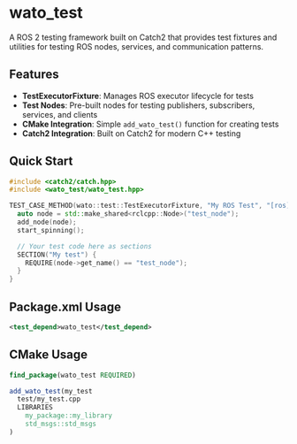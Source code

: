 # wato_test

A ROS 2 testing framework built on Catch2 that provides test fixtures and utilities for testing ROS nodes, services, and communication patterns.

## Features

- **TestExecutorFixture**: Manages ROS executor lifecycle for tests
- **Test Nodes**: Pre-built nodes for testing publishers, subscribers, services, and clients
- **CMake Integration**: Simple `add_wato_test()` function for creating tests
- **Catch2 Integration**: Built on Catch2 for modern C++ testing

## Quick Start

```cpp
#include <catch2/catch.hpp>
#include <wato_test/wato_test.hpp>

TEST_CASE_METHOD(wato::test::TestExecutorFixture, "My ROS Test", "[ros]") {
  auto node = std::make_shared<rclcpp::Node>("test_node");
  add_node(node);
  start_spinning();

  // Your test code here as sections
  SECTION("My test") {
    REQUIRE(node->get_name() == "test_node");
  }
}
```

## Package.xml Usage
```xml
<test_depend>wato_test</test_depend>
```

## CMake Usage

```cmake
find_package(wato_test REQUIRED)

add_wato_test(my_test
  test/my_test.cpp
  LIBRARIES
    my_package::my_library
    std_msgs::std_msgs
)
```

